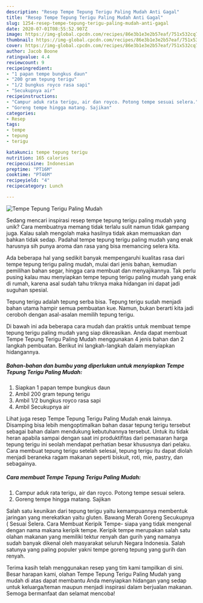```yaml
---
description: "Resep Tempe Tepung Terigu Paling Mudah Anti Gagal"
title: "Resep Tempe Tepung Terigu Paling Mudah Anti Gagal"
slug: 1254-resep-tempe-tepung-terigu-paling-mudah-anti-gagal
date: 2020-07-01T08:55:52.907Z
image: https://img-global.cpcdn.com/recipes/86e3b1e3e2b57eaf/751x532cq70/tempe-tepung-terigu-paling-mudah-foto-resep-utama.jpg
thumbnail: https://img-global.cpcdn.com/recipes/86e3b1e3e2b57eaf/751x532cq70/tempe-tepung-terigu-paling-mudah-foto-resep-utama.jpg
cover: https://img-global.cpcdn.com/recipes/86e3b1e3e2b57eaf/751x532cq70/tempe-tepung-terigu-paling-mudah-foto-resep-utama.jpg
author: Jacob Boone
ratingvalue: 4.4
reviewcount: 9
recipeingredient:
- "1 papan tempe bungkus daun"
- "200 gram tepung terigu"
- "1/2 bungkus royco rasa sapi"
- "Secukupnya air"
recipeinstructions:
- "Campur aduk rata terigu, air dan royco. Potong tempe sesuai selera."
- "Goreng tempe hingga matang. Sajikan"
categories:
- Resep
tags:
- tempe
- tepung
- terigu

katakunci: tempe tepung terigu 
nutrition: 165 calories
recipecuisine: Indonesian
preptime: "PT16M"
cooktime: "PT46M"
recipeyield: "4"
recipecategory: Lunch

---
```



![Tempe Tepung Terigu Paling Mudah](https://img-global.cpcdn.com/recipes/86e3b1e3e2b57eaf/751x532cq70/tempe-tepung-terigu-paling-mudah-foto-resep-utama.jpg)

Sedang mencari inspirasi resep tempe tepung terigu paling mudah yang unik? Cara membuatnya memang tidak terlalu sulit namun tidak gampang juga. Kalau salah mengolah maka hasilnya tidak akan memuaskan dan bahkan tidak sedap. Padahal tempe tepung terigu paling mudah yang enak harusnya sih punya aroma dan rasa yang bisa memancing selera kita.

Ada beberapa hal yang sedikit banyak mempengaruhi kualitas rasa dari tempe tepung terigu paling mudah, mulai dari jenis bahan, kemudian pemilihan bahan segar, hingga cara membuat dan menyajikannya. Tak perlu pusing kalau mau menyiapkan tempe tepung terigu paling mudah yang enak di rumah, karena asal sudah tahu triknya maka hidangan ini dapat jadi suguhan spesial.

Tepung terigu adalah tepung serba bisa. Tepung terigu sudah menjadi bahan utama hampir semua pembuatan kue. Namun, bukan berarti kita jadi ceroboh dengan asal-asalan memilih tepung terigu.


Di bawah ini ada beberapa cara mudah dan praktis untuk membuat tempe tepung terigu paling mudah yang siap dikreasikan. Anda dapat membuat Tempe Tepung Terigu Paling Mudah menggunakan 4 jenis bahan dan 2 langkah pembuatan. Berikut ini langkah-langkah dalam menyiapkan hidangannya.

<!--inarticleads1-->

##### Bahan-bahan dan bumbu yang diperlukan untuk menyiapkan Tempe Tepung Terigu Paling Mudah:

1. Siapkan 1 papan tempe bungkus daun
1. Ambil 200 gram tepung terigu
1. Ambil 1/2 bungkus royco rasa sapi
1. Ambil Secukupnya air


Lihat juga resep Tempe Tepung Terigu Paling Mudah enak lainnya. Disamping bisa lebih mengoptimalkan bahan dasar tepung terigu tersebut sebagai bahan dalam mendukung kebutuhannya tersebut. Untuk itu tidak heran apabila sampai dengan saat ini produktifitas dari pemasaran harga tepung terigu ini seolah mendapat perhatian besar khususnya dari pelaku. Cara membuat tepung terigu setelah selesai, tepung terigu itu dapat diolah menjadi beraneka ragam makanan seperti biskuit, roti, mie, pastry, dan sebagainya. 

<!--inarticleads2-->

##### Cara membuat Tempe Tepung Terigu Paling Mudah:

1. Campur aduk rata terigu, air dan royco. Potong tempe sesuai selera.
1. Goreng tempe hingga matang. Sajikan


Salah satu keunikan dari tepung terigu yaitu kemampuannya membentuk jaringan yang merekatkan yaitu gluten. Bawang Merah Goreng Secukupnya ( Sesuai Selera. Cara Membuat Keripik Tempe- siapa yang tidak mengenal dengan nama makana keripik tempe. Keripik tempe merupakan salah satu olahan makanan yang memiliki tektur renyah dan gurih yang namanya sudah banyak dikenal oleh masyarakat seluruh Negara Indonesia. Salah satunya yang paling populer yakni tempe goreng tepung yang gurih dan renyah. 

Terima kasih telah menggunakan resep yang tim kami tampilkan di sini. Besar harapan kami, olahan Tempe Tepung Terigu Paling Mudah yang mudah di atas dapat membantu Anda menyiapkan hidangan yang sedap untuk keluarga/teman maupun menjadi inspirasi dalam berjualan makanan. Semoga bermanfaat dan selamat mencoba!
